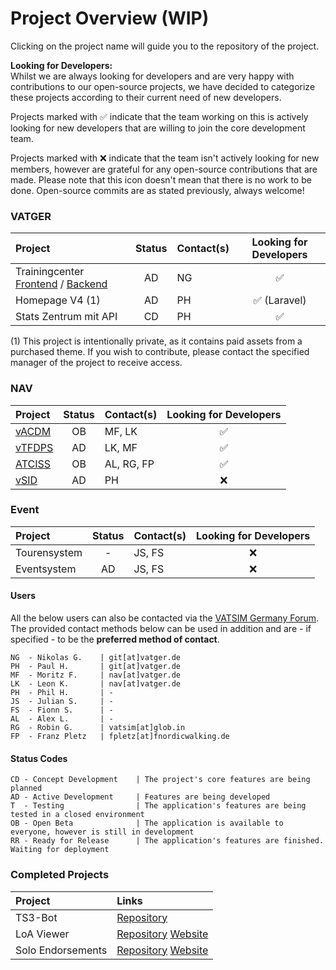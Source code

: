 <!-- START LINKS (these can be referenced in the document) -->

[VSID]: https://github.com/vatger/vsid
[VACDM]: https://github.com/vACDM
[VTFDPS]: https://github.com/vtfdps
[TCF]: https://github.com/vatger/trainingcenter-frontend
[TCB]: https://github.com/vatger/trainingcenter-backend
[ATCISS]: https://github.com/vatger/atciss

<!-- END LINKS -->

# Project Overview (WIP)

Clicking on the project name will guide you to the repository of the project.

**Looking for Developers:** <br/>
Whilst we are always looking for developers and are very happy with contributions to our open-source projects, we have
decided to categorize these projects according to their current need of new developers.

Projects marked with ✅ indicate
that the team working on this is actively looking for new developers that are willing to join the core development team.

Projects marked with ❌ indicate that the team isn't actively looking for new members, however are grateful for any open-source
contributions that are made. Please note that this icon doesn't mean that there is no work to be done. Open-source commits are
as stated previously, always welcome!

### VATGER

| Project                                         | Status | Contact(s) | Looking for Developers |
| :---------------------------------------------- | :----: | :--------- | :--------------------: |
| Trainingcenter [Frontend][TCF] / [Backend][TCB] |   AD   | NG         |           ✅           |
| Homepage V4 (1)                                 |   AD   | PH         |      ✅ (Laravel)      |
| Stats Zentrum mit API                           |   CD   | PH         |           ✅           |

(1) This project is intentionally private, as it contains paid assets from a purchased theme.
If you wish to contribute, please contact the specified manager of the project to receive access.

<!-- ### ATC Training Department

| Project               | Status | Contact(s) | Looking for Developers |
| :-------------------- | :----: | :--------- | :--------------------: | -->

### NAV

| Project          | Status | Contact(s) | Looking for Developers |
| :--------------- | :----: | :--------- | :--------------------: |
| [vACDM][VACDM]   |   OB   | MF, LK     |           ✅           |
| [vTFDPS][VTFDPS] |   AD   | LK, MF     |           ✅           |
| [ATCISS][ATCISS] |   OB   | AL, RG, FP |           ✅           |
| [vSID][VSID]     |   AD   | PH         |           ❌           |

### Event

| Project      | Status | Contact(s) | Looking for Developers |
| :----------- | :----: | :--------- | :--------------------: |
| Tourensystem |   -    | JS, FS     |           ❌           |
| Eventsystem  |   AD   | JS, FS     |           ❌           |

#### Users

All the below users can also be contacted via the [VATSIM Germany Forum](https://board.vatsim-germany.org).
The provided contact methods below can be used in addition and are - if specified - to be the **preferred method of contact**.

```
NG  - Nikolas G.    | git[at]vatger.de
PH  - Paul H.       | git[at]vatger.de
MF  - Moritz F.     | nav[at]vatger.de
LK  - Leon K.       | nav[at]vatger.de
PH  - Phil H.       | -
JS  - Julian S.     | -
FS  - Fionn S.      | -
AL  - Alex L.       | -
RG  - Robin G.      | vatsim[at]glob.in
FP  - Franz Pletz   | fpletz[at]fnordicwalking.de
```

#### Status Codes

```
CD - Concept Development    | The project's core features are being planned
AD - Active Development     | Features are being developed
T  - Testing                | The application's features are being tested in a closed environment
OB - Open Beta              | The application is available to everyone, however is still in development
RR - Ready for Release      | The application's features are finished. Waiting for deployment
```

### Completed Projects

| Project           | Links                                                                                                |
| :---------------- | :--------------------------------------------------------------------------------------------------- |
| TS3-Bot           | [Repository](https://github.com/vatger/teamspeak-station-bot)                                        |
| LoA Viewer        | [Repository](https://github.com/vatger/loa-viewer) [Website](https://loa.vatsim-germany.org)         |
| Solo Endorsements | [Repository](https://github.com/vatger/solo-endorsements) [Website](https://solo.vatsim-germany.org) |
